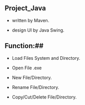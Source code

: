 ## Project_Java

* written by Maven.

* design UI by Java Swing.

## Function:## 

* Load Files System and Directory.

* Open File .exe

* New File/Directory.

* Rename File/Directory.

* Copy/Cut/Delete File/Directory.
